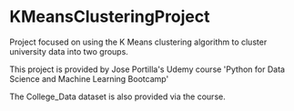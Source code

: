 # KMeansClusteringProject
Project focused on using the K Means clustering algorithm to cluster university data into two groups.

This project is provided by Jose Portilla's Udemy course 'Python for Data Science and Machine Learning Bootcamp'

The College_Data dataset is also provided via the course.
